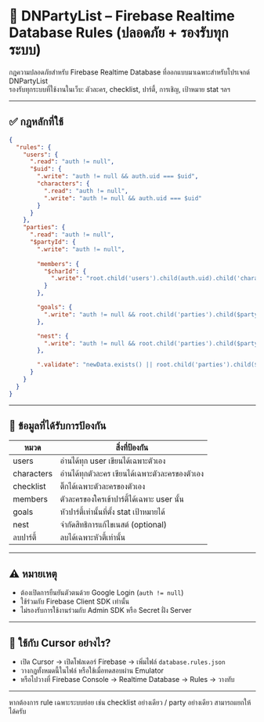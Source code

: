 # 🔐 DNPartyList – Firebase Realtime Database Rules (ปลอดภัย + รองรับทุกระบบ)

กฎความปลอดภัยสำหรับ Firebase Realtime Database ที่ออกแบบมาเฉพาะสำหรับโปรเจกต์ DNPartyList  
รองรับทุกระบบที่ใช้งานในเว็บ: ตัวละคร, checklist, ปาร์ตี้, การเชิญ, เป้าหมาย stat ฯลฯ

---

## ✅ กฎหลักที่ใช้

```json
{
  "rules": {
    "users": {
      ".read": "auth != null",
      "$uid": {
        ".write": "auth != null && auth.uid === $uid",
        "characters": {
          ".read": "auth != null",
          ".write": "auth != null && auth.uid === $uid"
        }
      }
    },
    "parties": {
      ".read": "auth != null",
      "$partyId": {
        ".write": "auth != null",
        
        "members": {
          "$charId": {
            ".write": "root.child('users').child(auth.uid).child('characters').child($charId).exists()"
          }
        },

        "goals": {
          ".write": "auth != null && root.child('parties').child($partyId).child('leader').val() === auth.uid"
        },

        "nest": {
          ".write": "auth != null && root.child('parties').child($partyId).child('leader').val() === auth.uid"
        },

        ".validate": "newData.exists() || root.child('parties').child($partyId).child('leader').val() === auth.uid"
      }
    }
  }
}
```

---

## 📌 ข้อมูลที่ได้รับการป้องกัน

| หมวด | สิ่งที่ป้องกัน |
|------|----------------|
| users | อ่านได้ทุก user เขียนได้เฉพาะตัวเอง |
| characters | อ่านได้ทุกตัวละคร เขียนได้เฉพาะตัวละครของตัวเอง |
| checklist | ติ๊กได้เฉพาะตัวละครของตัวเอง |
| members | ตัวละครของใครเข้าปาร์ตี้ได้เฉพาะ user นั้น |
| goals | หัวปาร์ตี้เท่านั้นที่ตั้ง stat เป้าหมายได้ |
| nest | จำกัดสิทธิการแก้ไขเนสต์ (optional) |
| ลบปาร์ตี้ | ลบได้เฉพาะหัวตี้เท่านั้น |

---

## ⚠️ หมายเหตุ

- ต้องเปิดการยืนยันตัวตนด้วย Google Login (`auth != null`)
- ใช้ร่วมกับ Firebase Client SDK เท่านั้น
- ไม่รองรับการใช้งานร่วมกับ Admin SDK หรือ Secret ฝั่ง Server

---

## 🧠 ใช้กับ Cursor อย่างไร?

- เปิด Cursor → เปิดโฟลเดอร์ Firebase → เพิ่มไฟล์ `database.rules.json`
- วางกฎทั้งหมดนี้ในไฟล์ หรือใช้เมื่อทดสอบผ่าน Emulator
- หรือไปวางที่ Firebase Console → Realtime Database → Rules → วางทับ

---

หากต้องการ rule เฉพาะระบบย่อย เช่น checklist อย่างเดียว / party อย่างเดียว สามารถแยกให้ได้ครับ